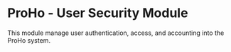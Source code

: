 # ProHo - User Security Module

This module manage user authentication, access, and accounting into
the ProHo system.
